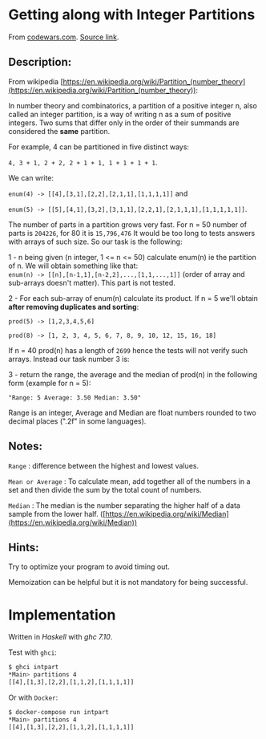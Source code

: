# Getting along with Integer Partitions

From [codewars.com](https://www.codewars.com/). [Source link](https://www.codewars.com/kata/getting-along-with-integer-partitions/haskell).

## Description:

From wikipedia [https://en.wikipedia.org/wiki/Partition_(number_theory](https://en.wikipedia.org/wiki/Partition_(number_theory)):

In number theory and combinatorics, a partition of a positive integer n, also called an integer partition, is a way of writing n as a sum of positive integers. Two sums that differ only in the order of their summands are considered the **same** partition.

For example, 4 can be partitioned in five distinct ways:

`4, 3 + 1, 2 + 2, 2 + 1 + 1, 1 + 1 + 1 + 1`.

We can write:

`enum(4) -> [[4],[3,1],[2,2],[2,1,1],[1,1,1,1]]` and

`enum(5) -> [[5],[4,1],[3,2],[3,1,1],[2,2,1],[2,1,1,1],[1,1,1,1,1]]`.

The number of parts in a partition grows very fast. For n = 50 number of parts is `204226`, for 80 it is `15,796,476` It would be too long to tests answers with arrays of such size. So our task is the following:

1 - n being given (n integer, 1 <= n <= 50) calculate enum(n) ie the partition of n. We will obtain something like that:  
`enum(n) -> [[n],[n-1,1],[n-2,2],...,[1,1,...,1]]` (order of array and sub-arrays doesn't matter). This part is not tested.

2 - For each sub-array of enum(n) calculate its product. If n = 5 we'll obtain **after removing duplicates and sorting**:

`prod(5) -> [1,2,3,4,5,6]`

`prod(8) -> [1, 2, 3, 4, 5, 6, 7, 8, 9, 10, 12, 15, 16, 18]`

If n = 40 prod(n) has a length of `2699` hence the tests will not verify such arrays. Instead our task number 3 is:

3 - return the range, the average and the median of prod(n) in the following form (example for n = 5):

`"Range: 5 Average: 3.50 Median: 3.50"`

Range is an integer, Average and Median are float numbers rounded to two decimal places (".2f" in some languages).

## Notes:

`Range` : difference between the highest and lowest values.

`Mean or Average` : To calculate mean, add together all of the numbers in a set and then divide the sum by the total count of numbers.

`Median` : The median is the number separating the higher half of a data sample from the lower half. ([https://en.wikipedia.org/wiki/Median](https://en.wikipedia.org/wiki/Median))

## Hints:

Try to optimize your program to avoid timing out.

Memoization can be helpful but it is not mandatory for being successful.

# Implementation

Written in _Haskell_ with _ghc 7.10_.

Test with `ghci`:

```bash
$ ghci intpart
*Main> partitions 4
[[4],[1,3],[2,2],[1,1,2],[1,1,1,1]]
```

Or with `Docker`:

```bash
$ docker-compose run intpart
*Main> partitions 4
[[4],[1,3],[2,2],[1,1,2],[1,1,1,1]]
```
